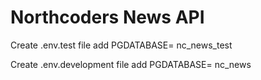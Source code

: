 # Northcoders News API

Create .env.test file
     add PGDATABASE= nc_news_test

Create .env.development file
     add PGDATABASE= nc_news